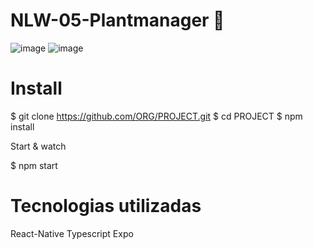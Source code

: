 # NLW-05-Plantmanager 🌱
![image](https://user-images.githubusercontent.com/54275870/116141971-bcaeec00-a6af-11eb-80cc-fc0dd30bde7b.png)
![image](https://user-images.githubusercontent.com/54275870/116142180-f8e24c80-a6af-11eb-85cb-eedff91c5dfd.png)





# Install

$ git clone https://github.com/ORG/PROJECT.git
$ cd PROJECT
$ npm install

Start & watch

$ npm start

# Tecnologias utilizadas

React-Native
Typescript
Expo

